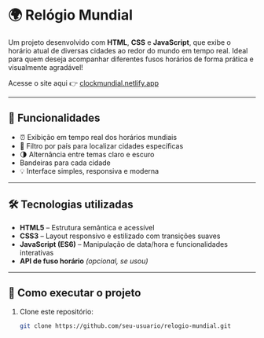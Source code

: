 # 🌍 Relógio Mundial

Um projeto desenvolvido com **HTML**, **CSS** e **JavaScript**, que exibe o horário atual de diversas cidades ao redor do mundo em tempo real. Ideal para quem deseja acompanhar diferentes fusos horários de forma prática e visualmente agradável!


Acesse o site aqui 👉 [clockmundial.netlify.app](https://clockmundial.netlify.app/)

---

## 🚀 Funcionalidades

- ⏰ Exibição em tempo real dos horários mundiais
- 📍 Filtro por país para localizar cidades específicas
- 🌗 Alternância entre temas claro e escuro
- Bandeiras para cada cidade
- 💡 Interface simples, responsiva e moderna

---

## 🛠 Tecnologias utilizadas

- **HTML5** – Estrutura semântica e acessível
- **CSS3** – Layout responsivo e estilizado com transições suaves
- **JavaScript (ES6)** – Manipulação de data/hora e funcionalidades interativas
- **API de fuso horário** *(opcional, se usou)*

---

## 📁 Como executar o projeto

1. Clone este repositório:
   ```bash
   git clone https://github.com/seu-usuario/relogio-mundial.git
